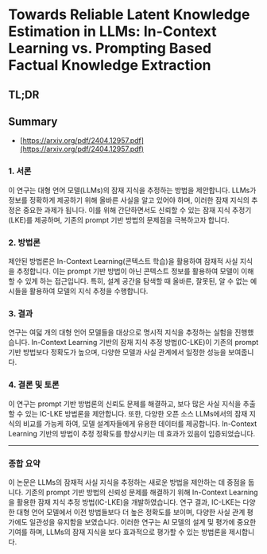 # Towards Reliable Latent Knowledge Estimation in LLMs: In-Context Learning vs. Prompting Based Factual Knowledge Extraction
## TL;DR
## Summary
- [https://arxiv.org/pdf/2404.12957.pdf](https://arxiv.org/pdf/2404.12957.pdf)

### 1. 서론
이 연구는 대형 언어 모델(LLMs)의 잠재 지식을 추정하는 방법을 제안합니다. LLMs가 정보를 정확하게 제공하기 위해 올바른 사실을 알고 있어야 하며, 이러한 잠재 지식의 추정은 중요한 과제가 됩니다. 이를 위해 간단하면서도 신뢰할 수 있는 잠재 지식 추정기(LKE)를 제공하며, 기존의 prompt 기반 방법의 문제점을 극복하고자 합니다.

### 2. 방법론
제안된 방법론은 In-Context Learning(콘텍스트 학습)을 활용하여 잠재적 사실 지식을 추정합니다. 이는 prompt 기반 방법이 아닌 콘텍스트 정보를 활용하여 모델이 이해할 수 있게 하는 접근입니다. 특히, 설계 공간을 탐색할 때 올바른, 잘못된, 알 수 없는 예시들을 활용하여 모델의 지식 추정을 수행합니다.

### 3. 결과
연구는 여덟 개의 대형 언어 모델들을 대상으로 명시적 지식을 추정하는 실험을 진행했습니다. In-Context Learning 기반의 잠재 지식 추정 방법(IC-LKE)이 기존의 prompt 기반 방법보다 정확도가 높으며, 다양한 모델과 사실 관계에서 일정한 성능을 보여줍니다. 

### 4. 결론 및 토론
이 연구는 prompt 기반 방법론의 신뢰도 문제를 해결하고, 보다 많은 사실 지식을 추출할 수 있는 IC-LKE 방법론을 제안합니다. 또한, 다양한 오픈 소스 LLMs에서의 잠재 지식의 비교를 가능케 하여, 모델 설계자들에게 유용한 데이터를 제공합니다. In-Context Learning 기반의 방법이 추정 정확도를 향상시키는 데 효과가 있음이 입증되었습니다.

---

### 종합 요약
이 논문은 LLMs의 잠재적 사실 지식을 추정하는 새로운 방법을 제안하는 데 중점을 둡니다. 기존의 prompt 기반 방법의 신뢰성 문제를 해결하기 위해 In-Context Learning을 활용한 잠재 지식 추정 방법(IC-LKE)을 개발하였습니다. 연구 결과, IC-LKE는 다양한 대형 언어 모델에서 이전 방법들보다 더 높은 정확도를 보이며, 다양한 사실 관계 평가에도 일관성을 유지함을 보였습니다. 이러한 연구는 AI 모델의 설계 및 평가에 중요한 기여를 하며, LLMs의 잠재 지식을 보다 효과적으로 평가할 수 있는 방법론을 제시합니다.